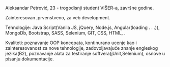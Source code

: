 Aleksandar Petrović, 23 - trogodisnji student  VIŠER-a, završne godine.

Zainteresovan ,prvenstveno, za veb development.

Tehnologije: Java Script(Vanila JS, jQuery, Node.js, Angular(loading . . .)), MongoDb, Bootstrap, SASS, Selenium, GIT, CSS, HTML, .

Kvaliteti: poznavanje OOP koncepata, kontinurano ucenje kao i zainteresovanost za nove tehnologije, zadovoljavajuće znanje engleskog jezika(B2), 
poznavanje alata za testiranje softvera(jUnit,Selenium), osnove u pisanju dokumentacije.



